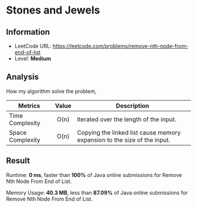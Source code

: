 # Stones and Jewels

## Information

- LeetCode URL: https://leetcode.com/problems/remove-nth-node-from-end-of-list
- Level: **Medium**

## Analysis

How my algorithm solve the problem,

| Metrics | Value | Description |
| --- |:---:|----|
| Time Complexity | O(n) | Iterated over the length of the input. |
| Space Complexity | O(n) | Copying the linked list cause memory expansion to the size of the input. |

## Result

Runtime: **0 ms**, faster than **100%** of Java online submissions for Remove Nth Node From End of List.

Memory Usage: **40.3 MB**, less than **87.09%** of Java online submissions for Remove Nth Node From End of List.